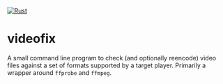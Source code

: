 [![Rust](https://github.com/tcallan/videofix-rs/actions/workflows/rust.yml/badge.svg)](https://github.com/tcallan/videofix-rs/actions/workflows/rust.yml)

# videofix
A small command line program to check (and optionally reencode) video files against a set of formats supported by a target player. Primarily a wrapper around `ffprobe` and `ffmpeg`.
